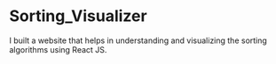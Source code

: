 # Sorting_Visualizer
I built a website that helps in understanding and visualizing the sorting algorithms using React JS.
